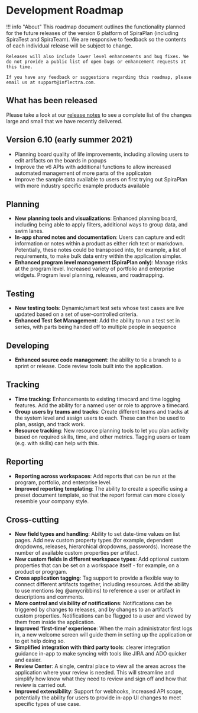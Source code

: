 # Development Roadmap

!!! info "About"
    This roadmap document outlines the functionality planned for the future releases of the version 6 platform of SpiraPlan (including SpiraTest and SpiraTeam). We are responsive to feedback so the contents of each individual release will be subject to change.

    Releases will also include lower level enhancements and bug fixes. We do not provide a public list of open bugs or enhancement requests at this time.
    
    If you have any feedback or suggestions regarding this roadmap, please email us at support@inflectra.com.

## What has been released
Please take a look at our [release notes](../release-notes-v6) to see a complete list of the changes large and small that we have recently delivered.

## Version 6.10 (early summer 2021)
- Planning board quality of life improvements, including allowing users to edit artifacts on the boards in popups
- Improve the v6 APIs with additional functions to allow increased automated management of more parts of the applicaton
- Improve the sample data available to users on first trying out SpiraPlan with more industry specific example products available

## Planning
- **New planning tools and visualizations**: Enhanced planning board, including being able to apply filters, additional ways to group data, and swim lanes.
- **In-app shared notes and documentation**: Users can capture and edit information or notes within a product as either rich text or markdown. Potentially, these notes could be transposed into, for example, a list of requirements, to make bulk data entry within the application simpler. 
- **Enhanced program level management (SpiraPlan only)**: Manage risks at the program level. Increased variety of portfolio and enterprise widgets. Program level planning, releases, and roadmapping.

## Testing
- **New testing tools**: Dynamic/smart test sets whose test cases are live updated based on a set of user-controlled criteria.
- **Enhanced Test Set Management**: Add the ability to run a test set in series, with parts being handed off to multiple people in sequence 

## Developing
- **Enhanced source code management**: the ability to tie a branch to a sprint or release. Code review tools built into the application.

## Tracking
- **Time tracking**: Enhancements to existing timecard and time logging features. Add the ability for a named user or role to approve a timecard.
- **Group users by teams and tracks**: Create different teams and tracks at the system level and assign users to each. These can then be used to plan, assign, and track work.
- **Resource tracking**: New resource planning tools to let you plan activity based on required skills, time, and other metrics. Tagging users or team (e.g. with skills) can help with this.

## Reporting
- **Reporting across workspaces**: Add reports that can be run at the program, portfolio, and enterprise level.
- **Improved reporting templating**: The ability to create a specific using a preset document template, so that the report format can more closely resemble your company style.

## Cross-cutting
- **New field types and handling**: Ability to set date-time values on list pages. Add new custom property types (for example, dependent dropdowns, releases, hierarchical dropdowns, passwords). Increase the number of available custom properties per artifact.
- **New custom fields in different workspace types**: Add optional custom properties that can be set on a workspace itself - for example, on a product or progrgam.
- **Cross application tagging**: Tag support to provide a flexible way to connect different artifacts together, including resources. Add the ability to use mentions (eg @amycribbins) to reference a user or artifact in descriptions and comments.
- **More control and visibility of notifications**: Notifications can be triggered by changes to releases, and by changes to an artifact’s custom properties. Notifications can be flagged to a user and viewed by them from inside the application.
- **Improved ‘first-time’ experience**: When the main administrator first logs in, a new welcome screen will guide them in setting up the application or to get help doing so.
- **Simplified integration with third party tools**: clearer integration guidance in-app to make syncing with tools like JIRA and ADO quicker and easier.
- **Review Center**: A single, central place to view all the areas across the application where your review is needed. This will streamline and simplify how know what they need to review and sign off and how that review is carried out.
- **Improved extensibility**: Support for webhooks, increased API scope, potentially the ability for users to provide in-app UI changes to meet specific types of use case.
